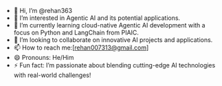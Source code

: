 - 👋 Hi, I’m @rehan363
- 👀 I’m interested in Agentic AI and its potential applications.
- 🌱 I’m currently learning cloud-native Agentic AI development with a focus on Python and LangChain from PIAIC.
- 💞️ I’m looking to collaborate on  innovative AI projects and applications.
- 📫 How to reach me:[rehan007313@gmail.com]
- 😄 Pronouns: He/Him
- ⚡ Fun fact: I’m passionate about blending cutting-edge AI technologies with real-world challenges!

<!---
rehan363/rehan363 is a ✨ special ✨ repository because its `README.md` (this file) appears on your GitHub profile.
You can click the Preview link to take a look at your changes.
--->
